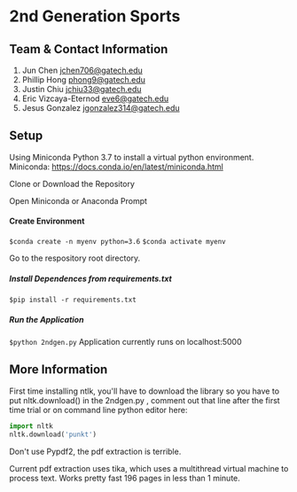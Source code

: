 # 2nd Generation Sports

## Team & Contact Information

1. Jun Chen  jchen706@gatech.edu 
2. Phillip Hong phong9@gatech.edu 
3. Justin Chiu jchiu33@gatech.edu 
4. Eric Vizcaya-Eternod eve6@gatech.edu
5. Jesus Gonzalez jgonzalez314@gatech.edu 

## Setup

Using Miniconda Python 3.7 to install a virtual python environment. 
Miniconda: https://docs.conda.io/en/latest/miniconda.html 

Clone or Download the Repository

Open Miniconda or Anaconda Prompt

#### Create Environment
`$conda create -n myenv python=3.6`
`$conda activate myenv`

Go to the respository root directory.

##### Install Dependences from requirements.txt
`$pip install -r requirements.txt`

##### Run the Application
`$python 2ndgen.py`
Application currently runs on localhost:5000

## More Information
First time installing ntlk, you'll have to download the library 
so you have to put nltk.download() in the 2ndgen.py , comment out that line after  the first time trial or on command line python editor
here:

```python
import nltk
nltk.download('punkt')
```



Don't use Pypdf2, the pdf extraction is terrible. 

Current pdf extraction uses tika, which uses a multithread virtual machine to process text. Works pretty fast 196 pages in less than 1 minute.



